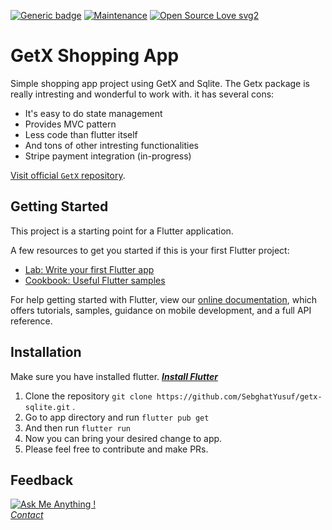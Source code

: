 [![Generic badge](https://img.shields.io/badge/Version-1.0.0-BLUE.svg)](https://shields.io/)
[![Maintenance](https://img.shields.io/badge/Maintained%3F-yes-green.svg)](https://GitHub.com/Naereen/StrapDown.js/graphs/commit-activity) 
[![Open Source Love svg2](https://badges.frapsoft.com/os/v2/open-source.svg?v=103)](https://github.com/ellerbrock/open-source-badges/)
<!-- [![Open Source? Yes!](https://badgen.net/badge/Open%20Source%20%3F/Yes%21/blue?icon=github)](https://github.com/Naereen/badges/) -->
# GetX Shopping App
Simple shopping app project using GetX and Sqlite. The Getx package is really intresting and
wonderful to work with. it has several cons: 

- It's easy to do state management
- Provides MVC pattern
- Less code than flutter itself 
- And tons of other intresting functionalities
- Stripe payment integration (in-progress)

[Visit official `GetX` repository](https://github.com/jonataslaw/getx).


## Getting Started

This project is a starting point for a Flutter application.

A few resources to get you started if this is your first Flutter project:

- [Lab: Write your first Flutter app](https://flutter.dev/docs/get-started/codelab)
- [Cookbook: Useful Flutter samples](https://flutter.dev/docs/cookbook)

For help getting started with Flutter, view our
[online documentation](https://flutter.dev/docs), which offers tutorials,
samples, guidance on mobile development, and a full API reference.


## Installation 
Make sure you have installed flutter. [***Install Flutter***](https://flutter.dev/docs/get-started/install)
1. Clone the repository `git clone https://github.com/SebghatYusuf/getx-sqlite.git` .
2. Go to app directory and run `flutter pub get` 
3. And then run `flutter run` 
4. Now you can bring your desired change to app.  
5. Please feel free to contribute and make PRs. 
## Feedback 
[![Ask Me Anything !](https://img.shields.io/badge/Ask%20me-anything-1abc9c.svg)](https://GitHub.com/Naereen/ama)
<br>
*<a href="mailto:sebghatyusuf@gmail.com">Contact</a>*
